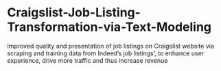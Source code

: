 # Craigslist-Job-Listing-Transformation-via-Text-Modeling
Improved quality and presentation of job listings on Craigslist website via scraping and training data from Indeed’s job listings’, to enhance user experience, drive more traffic and thus increase revenue
